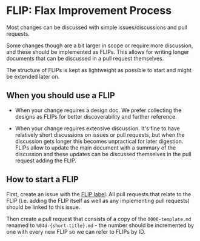 # FLIP: Flax Improvement Process

Most changes can be discussed with simple issues/discussions and pull requests.

Some changes though are a bit larger in scope or require more discussion, and
these should be implemented as FLIPs. This allows for writing longer documents
that can be discussed in a pull request themselves.

The structure of FLIPs is kept as lightweight as possible to start and might
be extended later on.

## When you should use a FLIP

- When your change requires a design doc. We prefer collecting the designs as
  FLIPs for better discoverability and further reference.

- When your change requires extensive discussion. It's fine to have relatively
  short discussions on issues or pull requests, but when the discussion gets
  longer this becomes unpractical for later digestion. FLIPs allow to update the
  main document with a summary of the discussion and these updates can be
  discussed themselves in the pull request adding the FLIP.

## How to start a FLIP

First, create an issue with the [FLIP label]. All pull requests that relate to
the FLIP (i.e. adding the FLIP itself as well as any implementing pull requests)
should be linked to this issue.

Then create a pull request that consists of a copy of the `0000-template.md`
renamed to `%04d-{short-title}.md` - the number should be incremented by one
with every new FLIP so we can refer to FLIPs by ID.

[FLIP label]: https://github.com/google/flax/issues?q=label%3A%22Type%3A+FLIP%22
